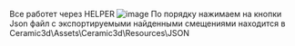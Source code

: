Все работет через HELPER 
![image](https://github.com/user-attachments/assets/f1030d2c-662c-4f24-9cf7-51af12bfd51a)
По порядку нажимаем на кнопки
Json файл с экспортируемыми найденными смещениями находится в Ceramic3d\Assets\Ceramic3d\Resources\JSON
